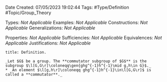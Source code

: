 <div class="topSpace"></div>

Date Created: 07/05/2023 19:02:44
Tags: #Type/Definition #Topic/Group_Theory

Types: _Not Applicable_
Examples: _Not Applicable_
Constructions: _Not Applicable_
Generalizations: _Not Applicable_

Properties: _Not Applicable_
Sufficiencies: _Not Applicable_
Equivalences: _Not Applicable_
Justifications: _Not Applicable_

``` ad-Definition
title: Definition.

_Let $G$ be a group. The **commutator subgroup of $G$** is the subgroup $\l[G,G\r]\coloneqq\gen{ghg^{-1}h^{-1}\mid g,h\in G}$._
* _An element $\l[g,h\r]\coloneqq ghg^{-1}h^{-1}\in\l[G,G\r]$ is called a **commutator**._

```
